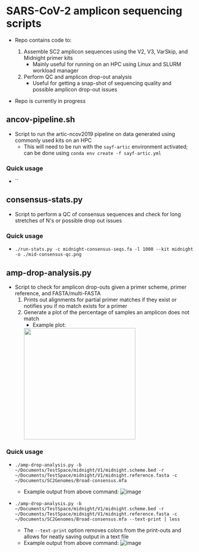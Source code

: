 # SARS-CoV-2 amplicon sequencing scripts
- Repo contains code to:
	1. Assemble SC2 amplicon sequences using the V2, V3, VarSkip, and Midnight primer kits
		- Mainly useful for running on an HPC using Linux and SLURM workload manager
	2. Perform QC and amplicon drop-out analysis
		- Useful for getting a snap-shot of sequencing quality and possible amplicon drop-out issues

- Repo is currently in progress

## ancov-pipeline.sh
- Script to run the artic-ncov2019 pipeline on data generated using commonly used kits on an HPC
	- This will need to be run with the `sayf-artic` environment activated; can be done using `conda env create -f sayf-artic.yml`

### Quick usage
- ``


## consensus-stats.py
- Script to perform a QC of consensus sequences and check for long stretches of N's or possible drop out issues

### Quick usage
- `./run-stats.py -c midnight-consensus-seqs.fa -l 1000 --kit midnight -o ./mid-consensus-qc.png`

## amp-drop-analysis.py
- Script to check for amplicon drop-outs given a primer scheme, primer reference, and FASTA/multi-FASTA
	1. Prints out alignments for partial primer matches if they exist or notifies you if no match exists for a primer
	2. Generate a plot of the percentage of samples an amplicon does not match
		- Example plot: 
		<img src="https://user-images.githubusercontent.com/50063071/159177273-2465fb87-5367-4d8f-8a65-4772b2658e48.png" width="300" height="300" />

### Quick usage
- `./amp-drop-analysis.py -b ~/Documents/TestSpace/midnight/V1/midnight.scheme.bed -r ~/Documents/TestSpace/midnight/V1/midnight.reference.fasta -c ~/Documents/SC2Genomes/Broad-consensus.mfa`
	- Example output from above command: ![image](https://user-images.githubusercontent.com/50063071/159175779-064525f4-e0e0-4d60-9da0-6174ea393e6e.png)

- `./amp-drop-analysis.py -b ~/Documents/TestSpace/midnight/V1/midnight.scheme.bed -r ~/Documents/TestSpace/midnight/V1/midnight.reference.fasta -c ~/Documents/SC2Genomes/Broad-consensus.mfa --text-print | less`
	- The `--text-print` option removes colors from the print-outs and allows for neatly saving output in a text file
	- Example output from above command: ![image](https://user-images.githubusercontent.com/50063071/159175853-a1fba359-8418-4562-87cd-c8f55b7f6421.png)
